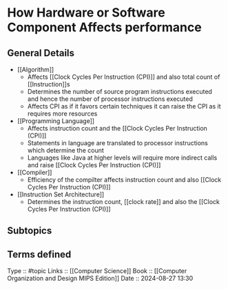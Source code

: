 # How Hardware or Software Component Affects performance

## General Details

- [[Algorithm]]
	- Affects [[Clock Cycles Per Instruction (CPI)]] and also total count of [[Instruction]]s
	- Determines the number of source program instructions executed and hence the number of processor instructions executed
	- Affects CPI as if it favors certain techniques it can raise the CPI as it requires more resources
- [[Programming Language]]
	- Affects instruction count and the [[Clock Cycles Per Instruction (CPI)]]
	- Statements in language are translated to processor instructions which determine the count
	- Languages like Java at higher levels will require more indirect calls and raise [[Clock Cycles Per Instruction (CPI)]]
- [[Compiler]]
	- Efficiency of the compilter affects instruction count and also [[Clock Cycles Per Instruction (CPI)]]
- [[Instruction Set Architecture]]
	- Determines the instruction count, [[clock rate]] and also the [[Clock Cycles Per Instruction (CPI)]]
## Subtopics

## Terms defined


Type :: #topic
Links :: [[Computer Science]]
Book :: [[Computer Organization and Design MIPS Edition]]
Date ::  2024-08-27 13:30